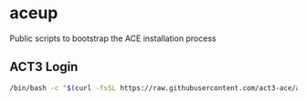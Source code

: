 # aceup

Public scripts to bootstrap the ACE installation process

## ACT3 Login

```bash
/bin/bash -c "$(curl -fsSL https://raw.githubusercontent.com/act3-ace/aceup/main/act3-login)"
```
